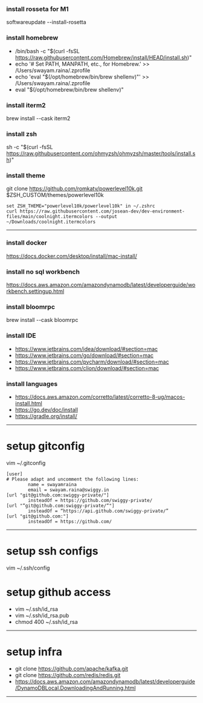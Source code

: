 ### install rosseta for M1
softwareupdate --install-rosetta

### install homebrew
- /bin/bash -c "$(curl -fsSL https://raw.githubusercontent.com/Homebrew/install/HEAD/install.sh)"
- echo '# Set PATH, MANPATH, etc., for Homebrew.' >> /Users/swayam.raina/.zprofile
- echo 'eval "$(/opt/homebrew/bin/brew shellenv)"' >> /Users/swayam.raina/.zprofile
- eval "$(/opt/homebrew/bin/brew shellenv)"

### install iterm2
brew install --cask iterm2

### install zsh
sh -c "$(curl -fsSL https://raw.githubusercontent.com/ohmyzsh/ohmyzsh/master/tools/install.sh)"

### install theme
git clone https://github.com/romkatv/powerlevel10k.git $ZSH_CUSTOM/themes/powerlevel10k

```
set ZSH_THEME="powerlevel10k/powerlevel10k" in ~/.zshrc
curl https://raw.githubusercontent.com/josean-dev/dev-environment-files/main/coolnight.itermcolors --output ~/Downloads/coolnight.itermcolors
```

------------------------------------------------------------------------------------------------------------------------------

### install docker
https://docs.docker.com/desktop/install/mac-install/

### install no sql workbench
https://docs.aws.amazon.com/amazondynamodb/latest/developerguide/workbench.settingup.html

### install bloomrpc
brew install --cask bloomrpc

### install IDE
- https://www.jetbrains.com/idea/download/#section=mac
- https://www.jetbrains.com/go/download/#section=mac
- https://www.jetbrains.com/pycharm/download/#section=mac
- https://www.jetbrains.com/clion/download/#section=mac

### install languages
- https://docs.aws.amazon.com/corretto/latest/corretto-8-ug/macos-install.html
- https://go.dev/doc/install
- https://gradle.org/install/

------------------------------------------------------------------------------------------------------------------------------

# setup gitconfig
vim ~/.gitconfig

```
[user]
# Please adapt and uncomment the following lines:
        name = swayamraina
        email = swayam.raina@swiggy.in
[url "git@github.com:swiggy-private/"]
        insteadOf = https://github.com/swiggy-private/
[url "“git@github.com:swiggy-private/“"]
        insteadOf = “https://api.github.com/swiggy-private/”
[url "git@github.com:"]
        insteadOf = https://github.com/
```
        
------------------------------------------------------------------------------------------------------------------------------

# setup ssh configs
vim ~/.ssh/config

# setup github access
- vim ~/.ssh/id_rsa 
- vim ~/.ssh/id_rsa.pub
- chmod 400 ~/.ssh/id_rsa

------------------------------------------------------------------------------------------------------------------------------

# setup infra
- git clone https://github.com/apache/kafka.git
- git clone https://github.com/redis/redis.git
- https://docs.aws.amazon.com/amazondynamodb/latest/developerguide/DynamoDBLocal.DownloadingAndRunning.html

------------------------------------------------------------------------------------------------------------------------------

